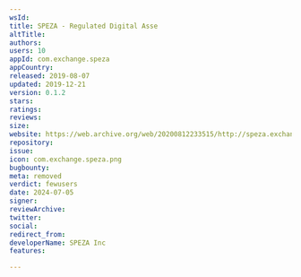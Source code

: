 ```yaml
---
wsId: 
title: SPEZA - Regulated Digital Asse
altTitle: 
authors: 
users: 10
appId: com.exchange.speza
appCountry: 
released: 2019-08-07
updated: 2019-12-21
version: 0.1.2
stars: 
ratings: 
reviews: 
size: 
website: https://web.archive.org/web/20200812233515/http://speza.exchange/
repository: 
issue: 
icon: com.exchange.speza.png
bugbounty: 
meta: removed
verdict: fewusers
date: 2024-07-05
signer: 
reviewArchive: 
twitter: 
social: 
redirect_from: 
developerName: SPEZA Inc
features: 

---
```



